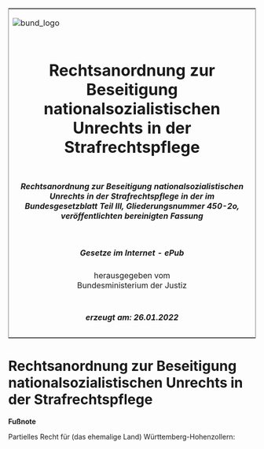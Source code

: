 <span id="DECKBLATT.html"></span>

<table border="0" frame="border" width="100%">

<tr valign="top">

<td align="left">

![bund\_logo](BfJ_2021_Web_de_de.gif)

</td>

<td align="right">

 

</td>

</tr>

<tr align="center" valign="middle">

<td colspan="2">

# Rechtsanordnung zur Beseitigung nationalsozialistischen Unrechts in der Strafrechtspflege

</td>

</tr>

<tr align="center" valign="middle">

<td colspan="2">

##### Rechtsanordnung zur Beseitigung nationalsozialistischen Unrechts in der Strafrechtspflege in der im Bundesgesetzblatt Teil III, Gliederungsnummer 450-2o, veröffentlichten bereinigten Fassung

</td>

</tr>

<tr align="center" valign="middle">

<td colspan="2">

  
  

##### Gesetze im Internet - ePub  
  
herausgegeben vom  
Bundesministerium der Justiz

</td>

</tr>

<tr align="center" valign="bottom">

<td colspan="2">

  
  

##### erzeugt am: 26.01.2022

</td>

</tr>

</table>

<span id="WHNR000670947.html"></span>

# Rechtsanordnung zur Beseitigung nationalsozialistischen Unrechts in der Strafrechtspflege

<div>

  
**Fußnote**

<div class="jnhtml">

<div>

<div class="jurAbsatz">

Partielles Recht für (das ehemalige Land) Württemberg-Hohenzollern:

</div>

</div>

</div>

</div>
